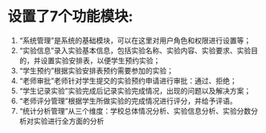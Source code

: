 # 设置了7个功能模块:
1. “系统管理”是系统的基础模块，可以在这里对用户角色和权限进行设置等；
2. “实验信息”录入实验基本信息，包括实验名称、实验内容、实验要求、实验目的，并设置实验安排表，以便学生预约实验；
3. “学生预约”根据实验安排表预约需要参加的实验；
4. “老师审批”老师针对学生提交的实验预约申请进行审批：通过、拒绝；
5. “学生记录实验”实验完成后记录实验完成情况，出现的问题以及解决方案；
6. “老师评分管理”根据学生所做实验的完成情况进行评分，并给予评语。
7. “统计分析管理”从三个维度：学校总体情况分析、实验信息分析、实验分数分析对实验进行全方面的分析